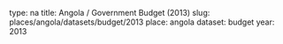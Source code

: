type: na
title: Angola / Government Budget (2013)
slug: places/angola/datasets/budget/2013
place: angola
dataset: budget
year: 2013
